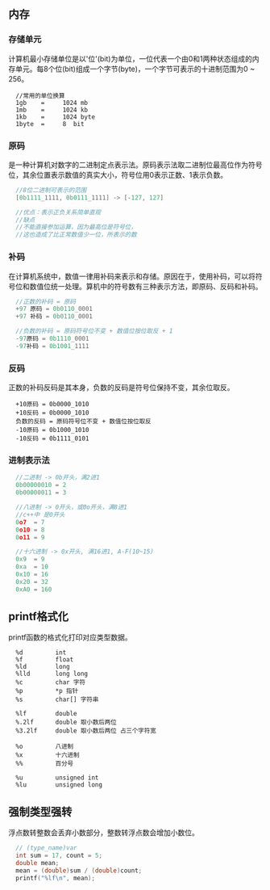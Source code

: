 ## 内存

### 存储单元
计算机最小存储单位是以'位'(bit)为单位，一位代表一个由0和1两种状态组成的内存单元。每8个位(bit)组成一个字节(byte)，一个字节可表示的十进制范围为0 ~ 256。
```
  //常用的单位换算
  1gb    =     1024 mb
  1mb    =     1024 kb
  1kb    =     1024 byte
  1byte  =     8  bit
```

### 原码
是一种计算机对数字的二进制定点表示法。原码表示法取二进制位最高位作为符号位，其余位置表示数值的真实大小，符号位用0表示正数、1表示负数。
```c++
  //8位二进制可表示的范围
  [0b1111_1111, 0b0111_1111] -> [-127, 127]

  //优点：表示正负关系简单直观
  //缺点
  //不能直接参加运算，因为最高位是符号位，
  //这也造成了比正常数值少一位，所表示的数
```

### 补码
在计算机系统中，数值一律用补码来表示和存储。原因在于，使用补码，可以将符号位和数值位统一处理。算机中的符号数有三种表示方法，即原码、反码和补码。

```c++
  //正数的补码 = 原码
  +97 原码 = 0b0110_0001
  +97 补码 = 0b0110_0001

  //负数的补码 = 原码符号位不变 + 数值位按位取反 + 1
  -97原码 = 0b1110_0001
  -97补码 = 0b1001_1111
```

### 反码
正数的补码反码是其本身，负数的反码是符号位保持不变，其余位取反。
```
  +10原码 = 0b0000_1010
  +10反码 = 0b0000_1010
  负数的反码 = 原码符号位不变 + 数值位按位取反
  -10原码 = 0b1000_1010
  -10反码 = 0b1111_0101
```

### 进制表示法
```c++
  //二进制 -> 0b开头，满2进1
  0b00000010 = 2
  0b00000011 = 3

  //八进制 -> 0开头，或0o开头，满8进1
  //c++中 是0开头
  0o7  = 7
  0o10 = 8
  0o11 = 9

  //十六进制 -> 0x开头, 满16进1, A-F(10~15)
  0x9  = 9
  0xa  = 10
  0x10 = 16
  0x20 = 32
  0xA0 = 160
```

## printf格式化
printf函数的格式化打印对应类型数据。
```
  %d         int
  %f         float
  %ld        long
  %lld       long long
  %c         char 字符
  %p         *p 指针
  %s         char[] 字符串

  %lf        double
  %.2lf      double 取小数后两位
  %3.2lf     double 取小数后两位 占三个字符宽

  %o         八进制
  %x         十六进制
  %%         百分号

  %u         unsigned int
  %lu        unsigned long
```

## 强制类型强转
浮点数转整数会丢弃小数部分，整数转浮点数会增加小数位。
```c++
  // (type_name)var
  int sum = 17, count = 5;
  double mean;
  mean = (double)sum / (double)count;
  printf("%lf\n", mean);
```